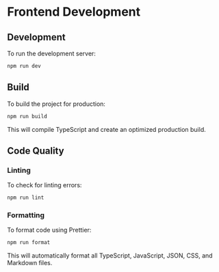 # Frontend Development

## Development

To run the development server:

```bash
npm run dev
```

## Build

To build the project for production:

```bash
npm run build
```

This will compile TypeScript and create an optimized production build.

## Code Quality

### Linting

To check for linting errors:

```bash
npm run lint
```

### Formatting

To format code using Prettier:

```bash
npm run format
```

This will automatically format all TypeScript, JavaScript, JSON, CSS, and Markdown files.
